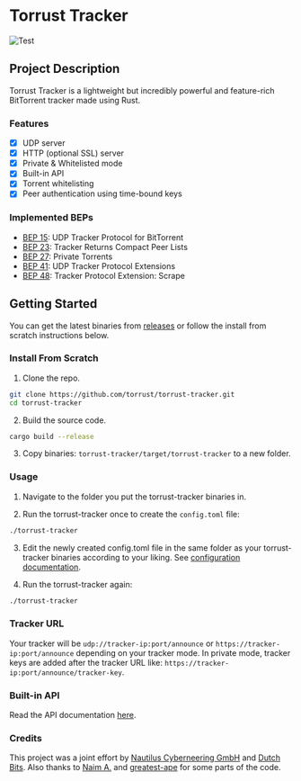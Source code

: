 # Torrust Tracker
![Test](https://github.com/torrust/torrust-tracker/actions/workflows/test_build_release.yml/badge.svg)

## Project Description
Torrust Tracker is a lightweight but incredibly powerful and feature-rich BitTorrent tracker made using Rust.


### Features
* [X] UDP server
* [X] HTTP (optional SSL) server
* [X] Private & Whitelisted mode
* [X] Built-in API
* [X] Torrent whitelisting
* [X] Peer authentication using time-bound keys

### Implemented BEPs
* [BEP 15](http://www.bittorrent.org/beps/bep_0015.html): UDP Tracker Protocol for BitTorrent
* [BEP 23](http://bittorrent.org/beps/bep_0023.html): Tracker Returns Compact Peer Lists
* [BEP 27](http://bittorrent.org/beps/bep_0027.html): Private Torrents
* [BEP 41](http://bittorrent.org/beps/bep_0041.html): UDP Tracker Protocol Extensions
* [BEP 48](http://bittorrent.org/beps/bep_0048.html): Tracker Protocol Extension: Scrape

## Getting Started
You can get the latest binaries from [releases](https://github.com/torrust/torrust-tracker/releases) or follow the install from scratch instructions below.

### Install From Scratch
1. Clone the repo.
```bash
git clone https://github.com/torrust/torrust-tracker.git
cd torrust-tracker
```

2. Build the source code.
```bash
cargo build --release
```

3. Copy binaries: `torrust-tracker/target/torrust-tracker` to a new folder.

### Usage
1. Navigate to the folder you put the torrust-tracker binaries in.


2. Run the torrust-tracker once to create the `config.toml` file:
```bash
./torrust-tracker
```


3. Edit the newly created config.toml file in the same folder as your torrust-tracker binaries according to your liking. See [configuration documentation](https://torrust.github.io/torrust-documentation/torrust-tracker/config/).


4. Run the torrust-tracker again:
```bash
./torrust-tracker
```

### Tracker URL
Your tracker will be `udp://tracker-ip:port/announce` or `https://tracker-ip:port/announce` depending on your tracker mode.
In private mode, tracker keys are added after the tracker URL like: `https://tracker-ip:port/announce/tracker-key`.

### Built-in API
Read the API documentation [here](https://torrust.github.io/torrust-documentation/torrust-tracker/api/).

### Credits
This project was a joint effort by [Nautilus Cyberneering GmbH](https://nautilus-cyberneering.de/) and [Dutch Bits](https://dutchbits.nl).
Also thanks to [Naim A.](https://github.com/naim94a/udpt) and [greatest-ape](https://github.com/greatest-ape/aquatic) for some parts of the code.
